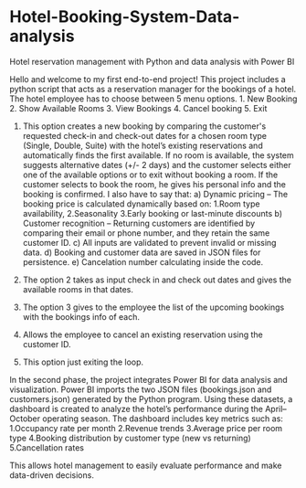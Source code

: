 # Hotel-Booking-System-Data-analysis
Hotel reservation management with Python and data analysis with Power BI

Hello and welcome to my first end-to-end project!
This project includes a python script that acts as a reservation manager for the bookings of a hotel. The hotel employee has to choose between 5 menu options. 1. New Booking 
                                   2. Show Available Rooms
                                   3. View Bookings
                                   4. Cancel booking
                                   5. Exit

1. This option creates a new booking by comparing the customer's requested check-in and check-out dates for a chosen room type (Single, Double, Suite) with the hotel’s existing reservations and automatically finds the first available. If no room is available, the system suggests alternative dates (+/- 2 days) and the customer selects either one of the available options or to exit without booking a room. If the customer selects to book the room, he gives his personal info and the booking is confirmed. I also have to say that:
     a) Dynamic pricing – The booking price is calculated dynamically based on: 1.Room type availability, 2.Seasonality 3.Early booking or last-minute discounts
     b) Customer recognition – Returning customers are identified by comparing their email or phone number, and they retain the same customer ID.
     c) All inputs are validated to prevent invalid or missing data.
     d) Booking and customer data are saved in JSON files for persistence.
     e) Cancelation number calculating inside the code.

   


3. The option 2 takes as input check in and check out dates and gives the available rooms in that dates.

4. The option 3 gives to the employee the list of the upcoming bookings with the bookings info of each.

5. Allows the employee to cancel an existing reservation using the customer ID.

6. This option just exiting the loop.


In the second phase, the project integrates Power BI for data analysis and visualization.
Power BI imports the two JSON files (bookings.json and customers.json) generated by the Python program.
Using these datasets, a dashboard is created to analyze the hotel’s performance during the April–October operating season.
The dashboard includes key metrics such as:
1.Occupancy rate per month
2.Revenue trends
3.Average price per room type
4.Booking distribution by customer type (new vs returning)
5.Cancellation rates

This allows hotel management to easily evaluate performance and make data-driven decisions.
